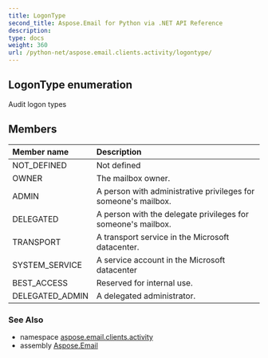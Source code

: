```yaml
---
title: LogonType
second_title: Aspose.Email for Python via .NET API Reference
description: 
type: docs
weight: 360
url: /python-net/aspose.email.clients.activity/logontype/
---
```


## LogonType enumeration

Audit logon types

## Members
| Member name | Description |
| :- | :- |
|NOT_DEFINED|Not defined|
|OWNER|The mailbox owner.|
|ADMIN|A person with administrative privileges for someone's mailbox.|
|DELEGATED|A person with the delegate privileges for someone's mailbox.|
|TRANSPORT|A transport service in the Microsoft datacenter.|
|SYSTEM_SERVICE|A service account in the Microsoft datacenter|
|BEST_ACCESS|Reserved for internal use.|
|DELEGATED_ADMIN|A delegated administrator.|

### See Also

* namespace [aspose.email.clients.activity](/email/python-net/aspose.email.clients.activity/)
* assembly [Aspose.Email](/email/python-net/)

